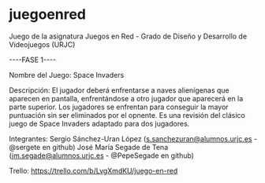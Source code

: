 ﻿# juegoenred
Juego de la asignatura Juegos en Red - Grado de Diseño y Desarrollo de Videojuegos (URJC)

----FASE 1----

Nombre del Juego: Space Invaders

Descripción: El jugador deberá enfrentarse a naves alienígenas que aparecen en pantalla, enfrentándose a otro jugador que aparecerá en la parte superior.
Los jugadores se enfrentan para conseguir la mayor puntuación sin ser eliminados por el opnente.
Es una revisión del clásico juego de Space Invaders adaptado para dos jugadores.

Integrantes: Sergio Sánchez-Uran López (s.sanchezuran@alumnos.urjc.es - @sergete en github)
José María Segade de Tena (jm.segade@alumnos.urjc.es - @PepeSegade en github)

Trello: https://trello.com/b/LvgXmdKU/juego-en-red
